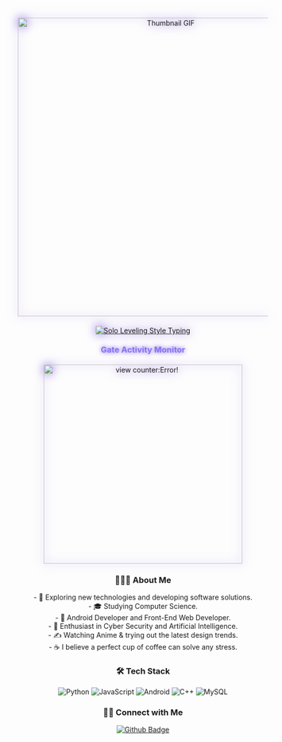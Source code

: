 <div id="header" align="center">
  <img src="https://github.com/RipperHybrid/RipperHybrid/raw/Master/thumb/thumb.gif" width="600" alt="Thumbnail GIF" style="display: block; margin: 0 auto; filter: drop-shadow(0 0 10px #6F46D9);" />

  <div style="margin-top: 20px;">
    <a href="https://git.io/typing-svg">
      <img src="https://readme-typing-svg.demolab.com?font=Orbitron&weight=600&size=21&duration=4000&pause=800&color=8771F7&background=8F49F700&center=true&vCenter=true&width=500&height=70&lines=%E2%96%88%E2%96%88%E2%96%88%20Player%20Sung%20Jinwoo%20recognized.;Initializing%20System%20Console...;Dungeon%20%5BGitHub%5D%20Discovered!;Rank%3A%20Rising%20Developer%20(Evolving);||%20CODING%20QUEST%20INITIATED%20%5B100%25%5D%20||;%E2%96%88%E2%96%88%E2%96%88%20You%20have%20mail!%20(Connect%20%E2%9C%89)" alt="Solo Leveling Style Typing" style="filter: drop-shadow(0 0 10px #6F46D9);" />
    </a>
  </div>
  
  <h3 style="margin-top: 20px; text-align: center; color: #8771F7; text-shadow: 0 0 10px #6F46D9;">Gate Activity Monitor</h3>
  <div style="margin-top: 20px;">
    <img alt="view counter:Error!" width="400" src="https://count.getloli.com/get/@yadavnikhil03?theme=moebooru" style="display: block; margin: 0 auto; filter: drop-shadow(0 0 10px #6F46D9);"/>
  </div>
</div>

<h3 align="center">👨🏻‍💻 About Me</h3>
<p align="center">
  - 🤔 Exploring new technologies and developing software solutions.<br>
  - 🎓 Studying Computer Science.<br>
  - 💼 Android Developer and Front-End Web Developer.<br>
  - 🌱 Enthusiast in Cyber Security and Artificial Intelligence.<br>
  - ✍️ Watching Anime & trying out the latest design trends.<br>
  - ☕ I believe a perfect cup of coffee can solve any stress.
</p>

<h3 align="center">🛠 Tech Stack</h3>
<p align="center">
  <img src="https://img.shields.io/badge/Python-3776AB?style=for-the-badge&logo=python&logoColor=white" alt="Python" />
  <img src="https://img.shields.io/badge/JavaScript-F7DF1E?style=for-the-badge&logo=javascript&logoColor=black" alt="JavaScript" />
  <img src="https://img.shields.io/badge/Android-3DDC84?style=for-the-badge&logo=android&logoColor=white" alt="Android" />
  <img src="https://img.shields.io/badge/C%2B%2B-00599C?style=for-the-badge&logo=cplusplus&logoColor=white" alt="C++" />
  <img src="https://img.shields.io/badge/MySQL-4479A1?style=for-the-badge&logo=mysql&logoColor=white" alt="MySQL" />
</p>

<h3 align="center">🤝🏻 Connect with Me</h3>
<p align="center">
  <a href="https://github.com/yadavnikhil03" target="_blank">
    <img src="https://img.shields.io/badge/Github-grey?style=for-the-badge&logo=github&logoColor=white" alt="Github Badge"/>
  </a>
</p>
